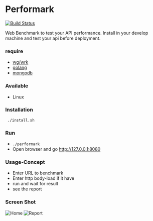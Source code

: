 # Performark
[![Build Status](http://jenkins.ntossapo.me:8080/job/performark-master/badge/icon)](http://jenkins.ntossapo.me:8080/job/performark-master/)

Web Benchmark to test your API performance. Install in your develop machine and test your api before deployment.
### require
* [wg/wrk](https://github.com/wg/wrk)
* [golang](https://golang.org/)
* [mongodb](https://www.mongodb.com/)

### Available
* Linux

### Installation
```
 ./install.sh
```

### Run
* ```./performark```
* Open browser and go http://127.0.0.1:8080

### Usage-Concept
* Enter URL to benchmark
* Enter http body-load if it have
* run and wait for result
* see the report

### Screen Shot
![Home](https://raw.githubusercontent.com/ntossapo/performark/master/screenshot/1.png)
![Report](https://raw.githubusercontent.com/ntossapo/performark/master/screenshot/2.png)
